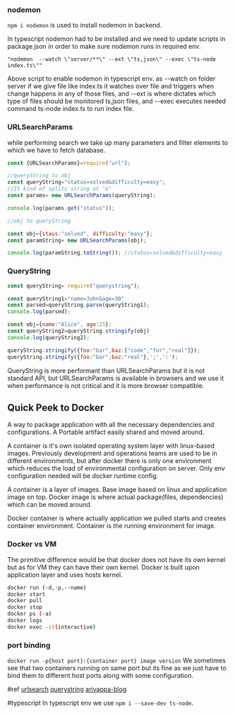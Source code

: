 ### nodemon
`npm i nodemon` is used to install nodemon in backend.

In typescript nodemon had to be installed and we need to update scripts in package.json in order to make sure nodemon runs in required env.

`"nodemon  --watch \"server/**\" --ext \"ts,json\" --exec \"ts-node index.ts\""`

Above script to enable nodemon in typescript env. as --watch on folder server if we give file like index.ts it watches over file and triggers when change happens in any of those files, and --ext is where dictates which type of files should be monitored ts,json files, and --exec executes needed command ts-node index.ts to run index file.


### URLSearchParams 

while performing search we take up many parameters and filter elements to which we have to fetch database.

```js
const {URLSearchParams}=require("url");

//queryString to obj
const queryString="status=solved&difficulty=easy"; 
//It kind of splits string at "&"
const params= new URLSearchParams(queryString);

console.log(params.get("status"));

//obj to queryString

const obj={staus:"solved", difficulty:"easy"};
const paramString= new URLSearchParams(obj);

console.log(paramString.toString()); //status=solved&difficulty=easy
```

### QueryString

```js
const queryString= require("querystring");

const queryString1="name=John&age=30"
const parsed=queryString.parse(queryString1);
console.log(parsed);

const obj={name:"Alice", age:25};
const queryString2=queryString.stringify(obj)
console.log(queryString2);

queryString.stringify({foo:"bar",baz:["code","for","real"]});
queryString.stringify({foo:"bar",baz:"real"},';',':');

```
QueryString is more performant than URLSearchParams but it is not standard API, but URLSearchParams is available in browsers and we use it when performance is not critical and it is more browser compatible.


## Quick Peek to Docker

A way to package application with all the necessary dependencies and configurations. A Portable artifact easily shared and moved around. 

A container is it's own isolated operating system layer with linux-based images. Previously development and operations teams are used to be in different environments, but after docker there is only one environment which reduces the load of environmental configuration on server. Only env configuration needed will be docker runtime config. 

A container is a layer of images. Base image based on linux and application image on top. Docker image is where actual package(files, dependencies)  which can be moved around.

Docker container is where actually application we pulled starts and creates container environment. Container is the running environment for image.

### Docker vs VM
The primitive difference would be that docker does not have its own kernel but as for VM they can have their own kernel. Docker is built upon application layer and uses hosts kernel. 

```bash
docker run (-d,-p,--name)
docker start
docker pull
docker stop
docker ps (-a)
docker logs
docker exec -it(interactive)
```


### port binding
`docker run -p{host port}:{container port} image version`
 We sometimes see that two containers running on same port but its fine as we just have to bind them to different host ports along with some configuration.


#ref 
[urlsearch](https://nodejs.org/api/url.html#class-urlsearchparams)
[querystring](https://nodejs.org/api/querystring.html)
[arivappa-blog](https://blog.arivappa.tech/docker-commands)

#typescript 
In typescript env we use `npm i --save-dev ts-node`.